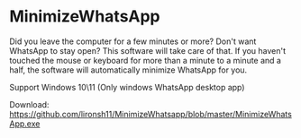 
# MinimizeWhatsApp
Did you leave the computer for a few minutes or more? Don't want WhatsApp to stay open? This software will take care of that.
If you haven't touched the mouse or keyboard for more than a minute to a minute and a half, the software will automatically minimize WhatsApp for you.

Support Windows 10\11 (Only windows WhatsApp desktop app)

Download:
https://github.com/lironsh11/MinimizeWhatsapp/blob/master/MinimizeWhatsApp.exe

